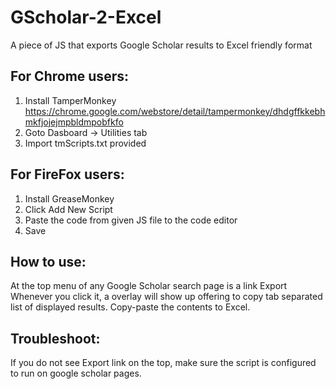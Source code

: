 GScholar-2-Excel
================

A piece of JS that exports Google Scholar results to Excel friendly format


For Chrome users:
-----------------
1. Install TamperMonkey https://chrome.google.com/webstore/detail/tampermonkey/dhdgffkkebhmkfjojejmpbldmpobfkfo
2. Goto Dasboard -> Utilities tab
3. Import tmScripts.txt provided


For FireFox users:
------------------
1. Install GreaseMonkey
2. Click Add New Script
3. Paste the code from given JS file to the code editor
4. Save


How to use:
-----------
At the top menu of any Google Scholar search page is a link Export
Whenever you click it, a overlay will show up offering to copy tab separated list of 
displayed results. Copy-paste the contents to Excel.


Troubleshoot:
-------------
If you do not see Export link on the top, make sure the script is configured to run on google scholar pages. 
